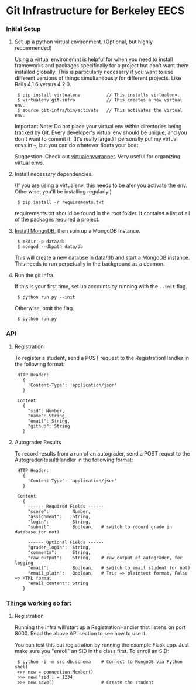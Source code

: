 # Git Infrastructure for Berkeley EECS

### Initial Setup

1. Set up a python virtual environment. (Optional, but highly recommended)

    Using a virtual environemnt is helpful for when you need to install
    frameworks and packages specifically for a project but don't want them
    installed globally. This is particularly necessary if you want
    to use different versions of things simultaneously for different
    projects.
    Like Rails 4.1.6 versus 4.2.0.

        $ pip install virtualenv          // This installs virtualenv.
        $ virtualenv git-infra            // This creates a new virtual env.
        $ source git-infra/bin/activate   // This activates the virtual env.

    Important Note: Do not place your virtual env within directories being
    tracked by Git. Every developer's virtual env should be unique, and
    you don't want to commit it. (It's really large.) I personally put my
    virtual envs in `~`, but you can do whatever floats your boat.

    Suggestion: Check out [virtualenvwrapper](https://virtualenvwrapper.readthedocs.org/en/latest/). Very 
    useful for organizing virtual envs.

2. Install necessary dependencies.

    (If you are using a virtualenv, this needs to be afer you activate the
    env. Otherwise, you'll be installing regularly.)

        $ pip install -r requirements.txt

    requirements.txt should be found in the root folder. It contains a list of
    all of the packages required a project.

3. [Install MongoDB](http://docs.mongodb.org/manual/installation/), then spin up a MongoDB instance.

        $ mkdir -p data/db
        $ mongod --dbpath data/db

    This will create a new databse in data/db and start a MongoDB instance. This
    needs to run perpetually in the background as a deamon.

4. Run the git infra.

    If this is your first time, set up accounts by running with the `--init` flag.

        $ python run.py --init

    Otherwise, omit the flag.

        $ python run.py


### API

1. Registration

    To register a student, send a POST request to the RegistrationHandler in
    the following format:

        HTTP Header: 
          { 
            'Content-Type': 'application/json' 
          }

        Content:
          {
            "sid": Number,
            "name": String,
            "email": String,
            "github": String
          }

2. Autograder Results

    To record results from a run of an autograder, send a POST requst to the
    AutograderResultHandler in the following format:

        HTTP Header: 
          { 
            'Content-Type': 'application/json' 
          }

        Content:
          {
            ------ Required Fields ------
            "score":         Number,
            "assignment":    String,
            "login":         String,
            "submit":        Boolean,   # switch to record grade in database (or not)

            ------ Optional Fields ------
            "grader_login":  String,
            "comments":      String,
            "raw_output":    String,    # raw output of autograder, for logging
            "email":         Boolean,   # switch to email student (or not)
            "email_plain":   Boolean,   # True => plaintext format, False => HTML format
            "email_content": String
          }

### Things working so far:

1. Registration

    Running the infra will start up a RegistrationHandler that listens on port 8000. 
    Read the above API section to see how to use it.

    You can test this out registration by running the example Flask app. Just
    make sure you "enroll" an SID in the class first. To enroll an SID:

        $ python -i -m src.db.schema    # Connect to MongoDB via Python shell
        >>> new = connection.Member()
        >>> new['sid'] = 1234           
        >>> new.save()                  # Create the student
